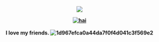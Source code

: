 <p align="center">
<h4 align="center"
  
![](https://komarev.com/ghpvc/?username=MilitaryFashionShow&label=contestants+++&color=000000)

<a href="https://www.last.fm/user/PRHVL"><img src="https://lastfm-recently-played.vercel.app/api?user=PRHVL&footer_style=compact_stats&count=1&width=500&loved=true&header_style=none&bg_color=000000" alt="hai"> <br> </a>
<br> I love my friends.
![1d967efca0a44da7f0f4d041c3f569e2](https://github.com/user-attachments/assets/9cf297b4-d93b-48ab-b434-30406f6a40d2)
